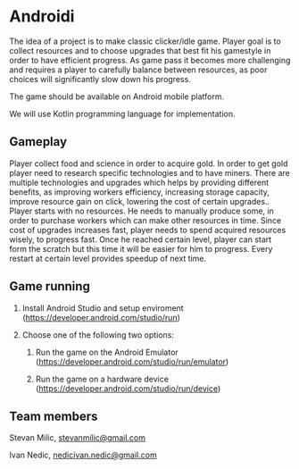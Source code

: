 # Androidi

The idea of a project is to make classic clicker/idle game. 
Player goal is to collect resources and to choose upgrades that best fit his gamestyle in order to have efficient progress. As game pass it becomes more challenging and requires a player to carefully balance between resources, as poor choices will significantly slow down his progress.

The game should be available on Android mobile platform.

We will use Kotlin programming language for implementation.

## Gameplay

Player collect food and science in order to acquire gold. In order to get gold player need to research specific technologies and to have miners. There are multiple technologies and upgrades which helps by providing different benefits, as improving workers efficiency, increasing storage capacity, improve resource gain on click, lowering the cost of certain upgrades..
Player starts with no resources. He needs to manually produce some, in order to purchase workers which can make other resources in time. Since cost of upgrades increases fast, player needs to spend acquired resources wisely, to progress fast. Once he reached certain level, player can start form the scratch but this time it will be easier for him to progress. Every restart at certain level provides speedup of next time.

## Game running

1. Install Android Studio and setup enviroment (https://developer.android.com/studio/run)

2. Choose one of the following two options:
    1. Run the game on the Android Emulator (https://developer.android.com/studio/run/emulator)

    2. Run the game on a hardware device (https://developer.android.com/studio/run/device)

## Team members
Stevan Milic, stevanmilic@gmail.com

Ivan Nedic, nedicivan.nedic@gmail.com
